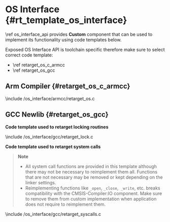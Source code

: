 # OS Interface {#rt_template_os_interface}

\ref os_interface_api provides **Custom** component that can be used to implement its functionality using code templates below.

Exposed OS Interface API is toolchain specific therefore make sure to select correct code template:

 - \ref retarget_os_c_armcc
 - \ref  retarget_os_gcc

## Arm Compiler {#retarget_os_c_armcc}

\include /os_interface/armcc/retarget_os.c


## GCC Newlib {#retarget_os_gcc}

**Code template used to retarget locking routines**

\include /os_interface/gcc/retarget_lock.c

**Code template used to retarget system calls**

> **Note**
> - All system call functions are provided in this template although there may not be necessary to reimplement them all. Functions that are not necessary may be removed or kept depending on the linker settings.
> - Reimplementing functions like `_open`, `_close`,` _write`, etc. breaks compatibility with the CMSIS-Compiler:IO component. Make sure to remove them from custom implementation when application does not require to reimplement them.

\include /os_interface/gcc/retarget_syscalls.c
